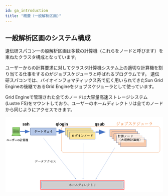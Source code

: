 ```yaml
---
id: ga_introduction
title: "概要（一般解析区画)"
---
```



## 一般解析区画のシステム構成

遺伝研スパコン一の般解析区画は多数の計算機（これらをノードと呼びます）を束ねたクラスタ構成となっています。

ユーザーからの計算要求に対してクラスタ計算機システム上の適切な計算機を割り当てる仕事をするのがジョブスケジューラと呼ばれるプログラムです。
遺伝研スパコンでは、バイオインフォマティックス系で広く用いられてきたSun Grid Engineの後継であるGrid Engineをジョブスケジューラとして使っています。

Grid Engineで管理された全てのノードは大容量高速ストレージシステム (Lustre FS)をマウントしており、ユーザーのホームディレクトリは全てのノードから同じようにアクセスできます。


![](GA_division.png)
